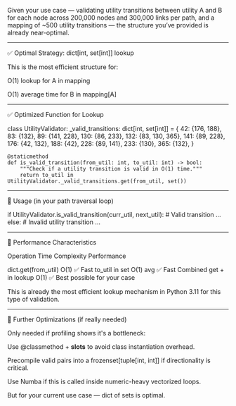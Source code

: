 Given your use case — validating utility transitions between utility A and B for each node across 200,000 nodes and 300,000 links per path, and a mapping of ~500 utility transitions — the structure you’ve provided is already near-optimal.


---

✅ Optimal Strategy: dict[int, set[int]] lookup

This is the most efficient structure for:

O(1) lookup for A in mapping

O(1) average time for B in mapping[A]



---

✅ Optimized Function for Lookup

class UtilityValidator:
    _valid_transitions: dict[int, set[int]] = {
        42: {176, 188},
        83: {132},
        89: {141, 228},
        130: {86, 233},
        132: {83, 130, 365},
        141: {89, 228},
        176: {42, 132},
        188: {42},
        228: {89, 141},
        233: {130},
        365: {132},
    }

    @staticmethod
    def is_valid_transition(from_util: int, to_util: int) -> bool:
        """Check if a utility transition is valid in O(1) time."""
        return to_util in UtilityValidator._valid_transitions.get(from_util, set())


---

🧪 Usage (in your path traversal loop)

if UtilityValidator.is_valid_transition(curr_util, next_util):
    # Valid transition
    ...
else:
    # Invalid utility transition
    ...


---

🧠 Performance Characteristics

Operation	Time Complexity	Performance

dict.get(from_util)	O(1)	✅ Fast
to_util in set	O(1) avg	✅ Fast
Combined get + in lookup	O(1)	✅ Best possible for your case


This is already the most efficient lookup mechanism in Python 3.11 for this type of validation.


---

🚀 Further Optimizations (if really needed)

Only needed if profiling shows it's a bottleneck:

Use @classmethod + __slots__ to avoid class instantiation overhead.

Precompile valid pairs into a frozenset[tuple[int, int]] if directionality is critical.

Use Numba if this is called inside numeric-heavy vectorized loops.


But for your current use case — dict of sets is optimal.
